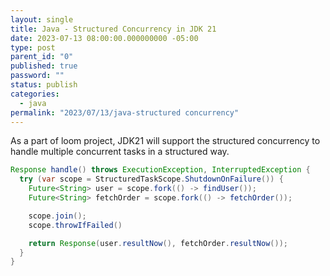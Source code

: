 ```yaml
---
layout: single
title: Java - Structured Concurrency in JDK 21
date: 2023-07-13 08:00:00.000000000 -05:00
type: post
parent_id: "0"
published: true
password: ""
status: publish
categories:
  - java
permalink: "2023/07/13/java-structured concurrency"
---
```


As a part of loom project, JDK21 will support the structured concurrency to handle multiple concurrent tasks in a structured way.

```java
Response handle() throws ExecutionException, InterruptedException {
  try (var scope = StructuredTaskScope.ShutdownOnFailure()) {
    Future<String> user = scope.fork(() -> findUser());
    Future<String> fetchOrder = scope.fork(() -> fetchOrder());

    scope.join();
    scope.throwIfFailed()

    return Response(user.resultNow(), fetchOrder.resultNow());
  }
}
```